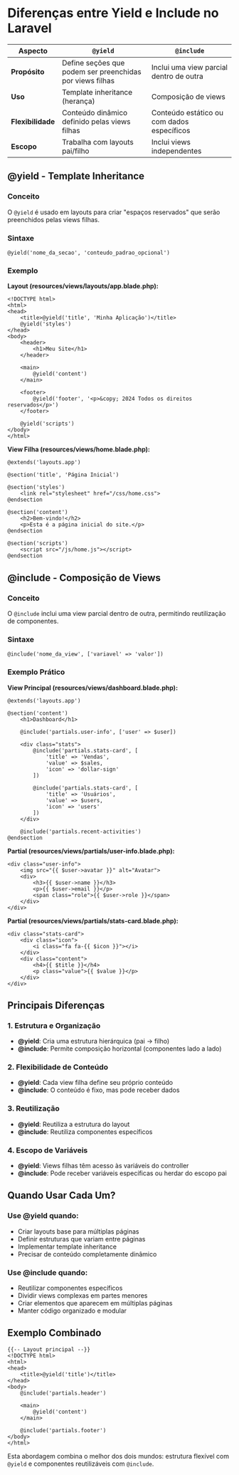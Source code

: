 
# Diferenças entre Yield e Include no Laravel

|Aspecto|`@yield`|`@include`|
|---|---|---|
|**Propósito**|Define seções que podem ser preenchidas por views filhas|Inclui uma view parcial dentro de outra|
|**Uso**|Template inheritance (herança)|Composição de views|
|**Flexibilidade**|Conteúdo dinâmico definido pelas views filhas|Conteúdo estático ou com dados específicos|
|**Escopo**|Trabalha com layouts pai/filho|Inclui views independentes|

## @yield - Template Inheritance

### Conceito

O `@yield` é usado em layouts para criar "espaços reservados" que serão preenchidos pelas views filhas.

### Sintaxe

```blade
@yield('nome_da_secao', 'conteudo_padrao_opcional')
```

### Exemplo

**Layout (resources/views/layouts/app.blade.php):**

```blade
<!DOCTYPE html>
<html>
<head>
    <title>@yield('title', 'Minha Aplicação')</title>
    @yield('styles')
</head>
<body>
    <header>
        <h1>Meu Site</h1>
    </header>
    
    <main>
        @yield('content')
    </main>
    
    <footer>
        @yield('footer', '<p>&copy; 2024 Todos os direitos reservados</p>')
    </footer>
    
    @yield('scripts')
</body>
</html>
```

**View Filha (resources/views/home.blade.php):**

```blade
@extends('layouts.app')

@section('title', 'Página Inicial')

@section('styles')
    <link rel="stylesheet" href="/css/home.css">
@endsection

@section('content')
    <h2>Bem-vindo!</h2>
    <p>Esta é a página inicial do site.</p>
@endsection

@section('scripts')
    <script src="/js/home.js"></script>
@endsection
```

## @include - Composição de Views

### Conceito

O `@include` inclui uma view parcial dentro de outra, permitindo reutilização de componentes.

### Sintaxe

```blade
@include('nome_da_view', ['variavel' => 'valor'])
```

### Exemplo Prático

**View Principal (resources/views/dashboard.blade.php):**

```blade
@extends('layouts.app')

@section('content')
    <h1>Dashboard</h1>
    
    @include('partials.user-info', ['user' => $user])
    
    <div class="stats">
        @include('partials.stats-card', [
            'title' => 'Vendas',
            'value' => $sales,
            'icon' => 'dollar-sign'
        ])
        
        @include('partials.stats-card', [
            'title' => 'Usuários',
            'value' => $users,
            'icon' => 'users'
        ])
    </div>
    
    @include('partials.recent-activities')
@endsection
```

**Partial (resources/views/partials/user-info.blade.php):**

```blade
<div class="user-info">
    <img src="{{ $user->avatar }}" alt="Avatar">
    <div>
        <h3>{{ $user->name }}</h3>
        <p>{{ $user->email }}</p>
        <span class="role">{{ $user->role }}</span>
    </div>
</div>
```

**Partial (resources/views/partials/stats-card.blade.php):**

```blade
<div class="stats-card">
    <div class="icon">
        <i class="fa fa-{{ $icon }}"></i>
    </div>
    <div class="content">
        <h4>{{ $title }}</h4>
        <p class="value">{{ $value }}</p>
    </div>
</div>
```

## Principais Diferenças

### 1. **Estrutura e Organização**

- **@yield**: Cria uma estrutura hierárquica (pai → filho)
- **@include**: Permite composição horizontal (componentes lado a lado)

### 2. **Flexibilidade de Conteúdo**

- **@yield**: Cada view filha define seu próprio conteúdo
- **@include**: O conteúdo é fixo, mas pode receber dados

### 3. **Reutilização**

- **@yield**: Reutiliza a estrutura do layout
- **@include**: Reutiliza componentes específicos

### 4. **Escopo de Variáveis**

- **@yield**: Views filhas têm acesso às variáveis do controller
- **@include**: Pode receber variáveis específicas ou herdar do escopo pai

## Quando Usar Cada Um?

### Use @yield quando:

- Criar layouts base para múltiplas páginas
- Definir estruturas que variam entre páginas
- Implementar template inheritance
- Precisar de conteúdo completamente dinâmico

### Use @include quando:

- Reutilizar componentes específicos
- Dividir views complexas em partes menores
- Criar elementos que aparecem em múltiplas páginas
- Manter código organizado e modular

## Exemplo Combinado

```blade
{{-- Layout principal --}}
<!DOCTYPE html>
<html>
<head>
    <title>@yield('title')</title>
</head>
<body>
    @include('partials.header')
    
    <main>
        @yield('content')
    </main>
    
    @include('partials.footer')
</body>
</html>
```

Esta abordagem combina o melhor dos dois mundos: estrutura flexível com `@yield` e componentes reutilizáveis com `@include`.